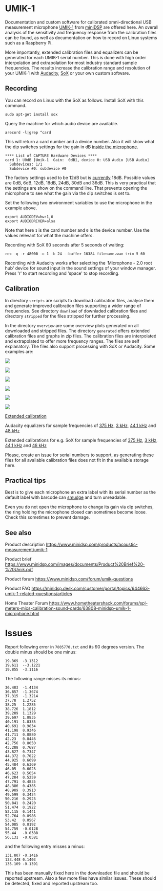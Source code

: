 # UMIK-1

Documentation and custom software for calibrated omni-directional USB measurement
microphone [UMIK-1](https://minidsp.com/products/acoustic-measurement/umik-1)
from [miniDSP](https://minidsp.com) are offered here. An overall analysis of the
sensitivity and frequency response from the calibration files can be found, as
well as documentation on how to record on Linux systems such as a Raspberry Pi.

More importantly, extended calibration files and equalizers can be generated for
each UMIK-1 serial number. This is done with high order interpolation and
extrapolation for most industry standard sample frequencies. The results
increase the calibration range and resolution of your UMIK-1 with
[Audacity](https://audacityteam.org), [SoX](http://sox.sourceforge.net) or your
own custom software.

## Recording

You can record on Linux with the SoX as follows. Install SoX with this command.

    sudo apt-get install sox

Query the machine for which audio device are available.

    arecord -l|grep ^card

This will return a card number and a device number. Also it will show what the
dip switches settings for the gain in dB
[inside the microphone](https://www.minidsp.com/forum/umik-questions/9249-umik-new-pcb-installation-question).

    **** List of CAPTURE Hardware Devices ****
    card 1: U0dB [Umik-1  Gain:  0dB], device 0: USB Audio [USB Audio]
      Subdevices: 1/1
      Subdevice #0: subdevice #0

The factory settings used to be 12dB but is
[currently](https://www.minidsp.com/forum/umik-questions/10285-umik-1-standard-factory-gain)
18dB. Possible values are 0dB, 6dB, 12dB, 18dB, 24dB, 30dB and 36dB. This is
very practical that the settings are show on the command line. That prevents
opening the microphone to see what the gain via the dip switches is set to.

Set the following two environment variables to use the microphone in the
example above.

    export AUDIODEV=hw:1,0
    export AUDIODRIVER=alsa

Note that here `1` is the card number and `0` is the device number. Use the
values relevant for what the machine offers.

Recording with SoX 60 seconds after 5 seconds of waiting:

    rec -q -r 48000 -c 1 -b 24 --buffer 16384 filename.wav trim 5 60

Recording with Audacity works after selecting the 'Microphone - 2.0 root hub'
device for sound input in the sound settings of your window manager. Press 'r'
to start recording and 'space' to stop recording.

## Calibration

In directory `scripts` are scripts to download calibration files, analyse them
and generate improved calibration files supporting a wider range of frequencies.
See directory `download` of downladed calibration files and directory `stripped`
for the files stripped for further processing.

In the directory `overview` are some overview plots generated on all downloaded
and stripped files. The directory `generated` offers extended calibration files
and graphs in zip files. The calibration files are interpolated and
extrapolated to offer more frequency ranges. The files are self explanatory.
The files also support processing with SoX or Audacity. Some examples are:

![](example/7009115-fit-response.png)

![](example/7009115-fit-sampled-response.png)

![](example/7009115-fit-after.png)

![](example/7009115-fit-after-zoom.png)

![](example/7009115-fit-before.png)

![](example/7009115-fit-before-zoom.png)

[Extended calibration](example/7009115-fit-response.tsv)

Audacity equalizers for sample frequencies of [375 Hz](example/7009115-fit-audacity-equalizer-375.xml),  [3 kHz](example/7009115-fit-audacity-equalizer-3000.xml),  [44.1 kHz](example/7009115-fit-audacity-equalizer-44100.xml) and [48 kHz](example/7009115-fit-audacity-equalizer-48000.xml)

Extended calibrations for e.g. SoX for sample frequencies of [375 Hz](example/7009115-fit-sampled-response-375.xml),  [3 kHz](example/7009115-fit-sampled-response-3000.xml),  [44.1 kHz](example/7009115-fit-sampled-response-44100.xml) and [48 kHz](example/7009115-fit-sampled-response-48000.xml)

Please, create an [issue](https://github.com/PanderMusubi/umik-1/issues) for
serial numbers to support, as generating these files for all available
calibration files does not fit in the available storage here.

## Practical tips

Best is to give each microphone an extra label with its serial number as the
default label with barcode can
[smudge](https://www.minidsp.com/forum/umik-questions/11202-labels-with-serial-numbers-smudge)
and turn unreadable.

Even you do not open the microphone to change its gain via dip switches, the
ring holding the microphone closed can sometimes become loose. Check this
sometimes to prevent damage.

## See also

Product description
https://www.minidsp.com/products/acoustic-measurement/umik-1

Product brief
https://www.minidsp.com/images/documents/Product%20Brief%20-%20Umik.pdf

Product forum
https://www.minidsp.com/forum/umik-questions

Product FAQ
https://minidsp.desk.com/customer/portal/topics/644663-umik-1-related-questions/articles

Home Theater Forum
https://www.hometheatershack.com/forums/spl-meters-mics-calibration-sound-cards/63808-minidsp-umik-1-microphone.html

# Issues

Report following error in `7005770.txt` and its 90 degrees version. The double
minus should be one minus:

    19.369	-3.1312
    19.611	--3.1221
    19.855	-3.1116

The following range misses its minus:

    36.403	-1.4134
    36.857	-1.3674
    37.315	-1.3214
    37.78	1.2752
    38.25	1.2285
    38.726	1.1812
    39.209	1.1329
    39.697	1.0835
    40.191	1.0335
    40.691	0.9834
    41.198	0.9346
    41.711	0.8880
    42.23	0.8446
    42.756	0.8050
    43.288	0.7687
    43.827	0.7347
    44.372	0.7022
    44.925	0.6699
    45.484	0.6369
    46.05	0.6023
    46.623	0.5654
    47.204	0.5259
    47.791	0.4835
    48.386	0.4385
    48.989	0.3913
    49.599	0.3424
    50.216	0.2923
    50.841	0.2420
    51.474	0.1922
    52.115	0.1441
    52.764	0.0986
    53.42	0.0567
    54.085	0.0192
    54.759	-0.0128
    55.44	-0.0388
    56.131	-0.0581

and the following entry misses a minus:

    131.807	-0.1416
    133.448	0.1403
    135.109	-0.1391

This has been manually fixed here in the downloaded file and should be reported
upstream. Also a few more files have similar issues. These should be detected,
fixed and reported upstream too.
